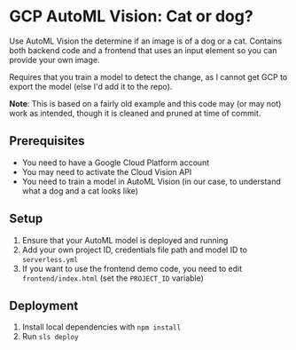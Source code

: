 # GCP AutoML Vision: Cat or dog?

Use AutoML Vision the determine if an image is of a dog or a cat. Contains both backend code and a frontend that uses an input element so you can provide your own image.

Requires that you train a model to detect the change, as I cannot get GCP to export the model (else I'd add it to the repo).

**Note**: This is based on a fairly old example and this code may (or may not) work as intended, though it is cleaned and pruned at time of commit.

## Prerequisites

- You need to have a Google Cloud Platform account
- You may need to activate the Cloud Vision API
- You need to train a model in AutoML Vision (in our case, to understand what a dog and a cat looks like)

## Setup

1. Ensure that your AutoML model is deployed and running
2. Add your own project ID, credentials file path and model ID to `serverless.yml`
3. If you want to use the frontend demo code, you need to edit `frontend/index.html` (set the `PROJECT_ID` variable)

## Deployment

1. Install local dependencies with `npm install`
2. Run `sls deploy`
